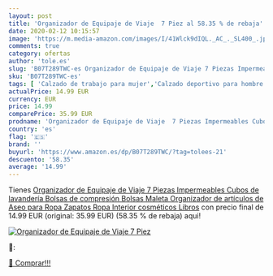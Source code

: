 ```yaml
---
layout: post
title: 'Organizador de Equipaje de Viaje  7 Piez al 58.35 % de rebaja'
date: 2020-02-12 10:15:57
image: 'https://m.media-amazon.com/images/I/41Wlck9dIQL._AC_._SL400_.jpg'
comments: true
category: ofertas
author: 'tole.es'
slug: 'B07T289TWC-es Organizador de Equipaje de Viaje 7 Piezas Impermeables...'
sku: 'B07T289TWC-es'
tags: [ 'Calzado de trabajo para mujer','Calzado deportivo para hombre','Calzado sanitario y de hostelería para mujer','Chanclas y sandalias de piscina para hombre','Sandalias y chanclas para niña','Zapatillas y calzado deportivo para hombre','Zapatos','Zapatos para hombre','Zapatos para mujer','Zapatos para niñas pequeñas','Zapatos y complementos','Zuecos sanitarios y de hostelería para mujer','Zuecos y mules para hombre','zapatos', ]
actualPrice: 14.99 EUR
currency: EUR
price: 14.99
comparePrice: 35.99 EUR
prodname: 'Organizador de Equipaje de Viaje  7 Piezas Impermeables Cubos de lavandería Bolsas de compresión Bolsas Maleta Organizador de artículos de Aseo para Ropa  Zapatos  Ropa Interior  cosméticos  Libros'
country: 'es'
flag: '🇪🇸'
brand: ''
buyurl: 'https://www.amazon.es/dp/B07T289TWC/?tag=tolees-21'
descuento: '58.35'
average: '14.99'
---
```


Tienes [Organizador de Equipaje de Viaje  7 Piezas Impermeables Cubos de lavandería Bolsas de compresión Bolsas Maleta Organizador de artículos de Aseo para Ropa  Zapatos  Ropa Interior  cosméticos  Libros](https://www.amazon.es/dp/B07T289TWC/?tag=tolees-21) con precio final de  14.99 EUR (original: 35.99 EUR) (58.35 %  de rebaja) aqui!

[![Organizador de Equipaje de Viaje  7 Piez](https://m.media-amazon.com/images/I/41Wlck9dIQL._AC_._SL400_.jpg)](https://www.amazon.es/dp/B07T289TWC/?tag=tolees-21)

🔎:


[🛒 Comprar!!!](https://www.amazon.es/dp/B07T289TWC/?tag=tolees-21)
